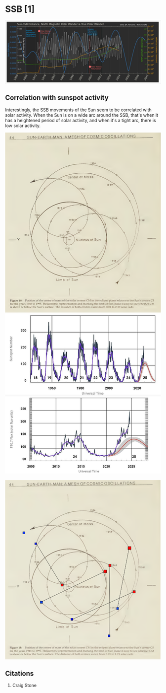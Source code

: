 # SSB [1]

![](img/nmp2.jpg)

## Correlation with sunspot activity

Interestingly, the SSB movements of the Sun seem to be correlated with solar activity. When the Sun is on a wide arc around the SSB, that's when it has a heightened period of solar activity, and when it's a tight arc, there is low solar activity.

![](img/1824455551939662016-GVHDXVvX0AA6gdb.png)
![](img/solar-cycle1.jpg)
![](img/solar-cycle2.jpg)

![](img/ssb-sunspot.svg)

## Citations

1. Craig Stone